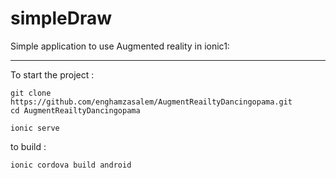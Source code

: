 # simpleDraw

Simple application to use Augmented reality in ionic1:

---

To start the project :

```
git clone https://github.com/enghamzasalem/AugmentReailtyDancingopama.git
cd AugmentReailtyDancingopama

ionic serve
```

to build :

```
ionic cordova build android
```
